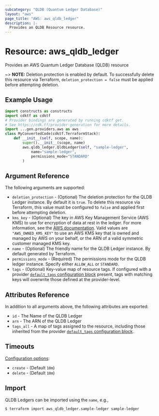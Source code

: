 ```yaml
---
subcategory: "QLDB (Quantum Ledger Database)"
layout: "aws"
page_title: "AWS: aws_qldb_ledger"
description: |-
  Provides an QLDB Resource resource.
---
```


# Resource: aws_qldb_ledger

Provides an AWS Quantum Ledger Database (QLDB) resource

~> **NOTE:** Deletion protection is enabled by default. To successfully delete this resource via Terraform, `deletion_protection = false` must be applied before attempting deletion.

## Example Usage

```python
import constructs as constructs
import cdktf as cdktf
# Provider bindings are generated by running cdktf get.
# See https://cdk.tf/provider-generation for more details.
import ...gen.providers.aws as aws
class MyConvertedCode(cdktf.TerraformStack):
    def __init__(self, scope, name):
        super().__init__(scope, name)
        aws.qldb_ledger.QldbLedger(self, "sample-ledger",
            name="sample-ledger",
            permissions_mode="STANDARD"
        )
```

## Argument Reference

The following arguments are supported:

* `deletion_protection` - (Optional) The deletion protection for the QLDB Ledger instance. By default it is `true`. To delete this resource via Terraform, this value must be configured to `false` and applied first before attempting deletion.
* `kms_key` - (Optional) The key in AWS Key Management Service (AWS KMS) to use for encryption of data at rest in the ledger. For more information, see the [AWS documentation](https://docs.aws.amazon.com/qldb/latest/developerguide/encryption-at-rest.html). Valid values are `"AWS_OWNED_KMS_KEY"` to use an AWS KMS key that is owned and managed by AWS on your behalf, or the ARN of a valid symmetric customer managed KMS key.
* `name` - (Optional) The friendly name for the QLDB Ledger instance. By default generated by Terraform.
* `permissions_mode` - (Required) The permissions mode for the QLDB ledger instance. Specify either `ALLOW_ALL` or `STANDARD`.
* `tags` - (Optional) Key-value map of resource tags. If configured with a provider [`default_tags` configuration block](https://registry.terraform.io/providers/hashicorp/aws/latest/docs#default_tags-configuration-block) present, tags with matching keys will overwrite those defined at the provider-level.

## Attributes Reference

In addition to all arguments above, the following attributes are exported:

* `id` - The Name of the QLDB Ledger
* `arn` - The ARN of the QLDB Ledger
* `tags_all` - A map of tags assigned to the resource, including those inherited from the provider [`default_tags` configuration block](https://registry.terraform.io/providers/hashicorp/aws/latest/docs#default_tags-configuration-block).

## Timeouts

[Configuration options](https://developer.hashicorp.com/terraform/language/resources/syntax#operation-timeouts):

- `create` - (Default `10m`)
- `delete` - (Default `10m`)

## Import

QLDB Ledgers can be imported using the `name`, e.g.,

```
$ terraform import aws_qldb_ledger.sample-ledger sample-ledger
```

<!-- cache-key: cdktf-0.17.0-pre.15 input-84c6ff3d1382a1dfc386edd2a40c2578a45e337e5618525af5ed7563aa4d300c -->